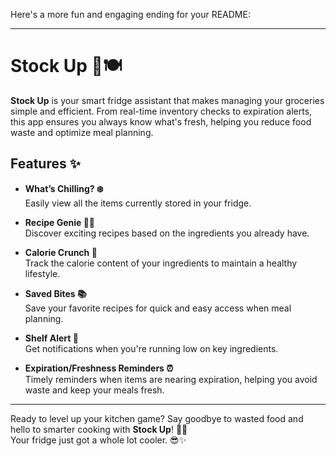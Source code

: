 Here's a more fun and engaging ending for your README:

---

# Stock Up 🧊🍽️

**Stock Up** is your smart fridge assistant that makes managing your groceries simple and efficient. From real-time inventory checks to expiration alerts, this app ensures you always know what's fresh, helping you reduce food waste and optimize meal planning.

## Features ✨

- **What’s Chilling? ❄️**  
  Easily view all the items currently stored in your fridge.

- **Recipe Genie 🧙‍♂️**  
  Discover exciting recipes based on the ingredients you already have.

- **Calorie Crunch 🍎**  
  Track the calorie content of your ingredients to maintain a healthy lifestyle.

- **Saved Bites 📚**  
  Save your favorite recipes for quick and easy access when meal planning.

- **Shelf Alert 🚨**  
  Get notifications when you're running low on key ingredients.

- **Expiration/Freshness Reminders ⏰**  
  Timely reminders when items are nearing expiration, helping you avoid waste and keep your meals fresh.

---

Ready to level up your kitchen game? Say goodbye to wasted food and hello to smarter cooking with **Stock Up**! 🛒🍳  
Your fridge just got a whole lot cooler. 😎✨

